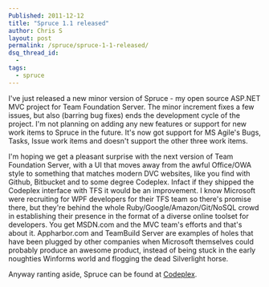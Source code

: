 ```yaml
---
Published: 2011-12-12
title: "Spruce 1.1 released"
author: Chris S
layout: post
permalink: /spruce/spruce-1-1-released/
dsq_thread_id:
  - 
tags:
  - spruce
---
```

I've just released a new minor version of Spruce - my open source ASP.NET MVC project for Team Foundation Server. The minor increment fixes a few issues, but also (barring bug fixes) ends the development cycle of the project. I'm not planning on adding any new features or support for new work items to Spruce in the future. It's now got support for MS Agile's Bugs, Tasks, Issue work items and doesn't support the other three work items.

I'm hoping we get a pleasant surprise with the next version of Team Foundation Server, with a UI that moves away from the awful Office/OWA style to something that matches modern DVC websites, like you find with Github, Bitbucket and to some degree Codeplex. Infact if they shipped the Codeplex interface with TFS it would be an improvement. I know Microsoft were recruiting for WPF developers for their TFS team so there's promise there, but they're behind the whole Ruby/Google/Amazon/Git/NoSQL crowd in establishing their presence in the format of a diverse online toolset for developers. You get MSDN.com and the MVC team's efforts and that's about it. Appharbor.com and TeamBuild Server are examples of holes that have been plugged by other companies when Microsoft themselves could probably produce an awesome product, instead of being stuck in the early noughties Winforms world and flogging the dead Silverlight horse. 

<!--more-->

Anyway ranting aside, Spruce can be found at [Codeplex][1].

 [1]: https://github.com/yetanotherchris/spruce